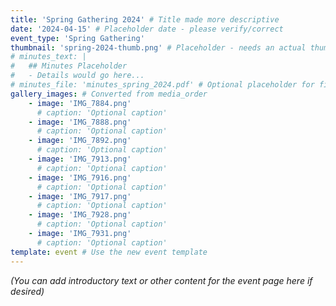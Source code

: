 ```yaml
---
title: 'Spring Gathering 2024' # Title made more descriptive
date: '2024-04-15' # Placeholder date - please verify/correct
event_type: 'Spring Gathering'
thumbnail: 'spring-2024-thumb.png' # Placeholder - needs an actual thumbnail image uploaded with this name
# minutes_text: |
#   ## Minutes Placeholder
#   - Details would go here...
# minutes_file: 'minutes_spring_2024.pdf' # Optional placeholder for file upload
gallery_images: # Converted from media_order
    - image: 'IMG_7884.png'
      # caption: 'Optional caption'
    - image: 'IMG_7888.png'
      # caption: 'Optional caption'
    - image: 'IMG_7892.png'
      # caption: 'Optional caption'
    - image: 'IMG_7913.png'
      # caption: 'Optional caption'
    - image: 'IMG_7916.png'
      # caption: 'Optional caption'
    - image: 'IMG_7917.png'
      # caption: 'Optional caption'
    - image: 'IMG_7928.png'
      # caption: 'Optional caption'
    - image: 'IMG_7931.png'
      # caption: 'Optional caption'
template: event # Use the new event template
---
```


*(You can add introductory text or other content for the event page here if desired)*

